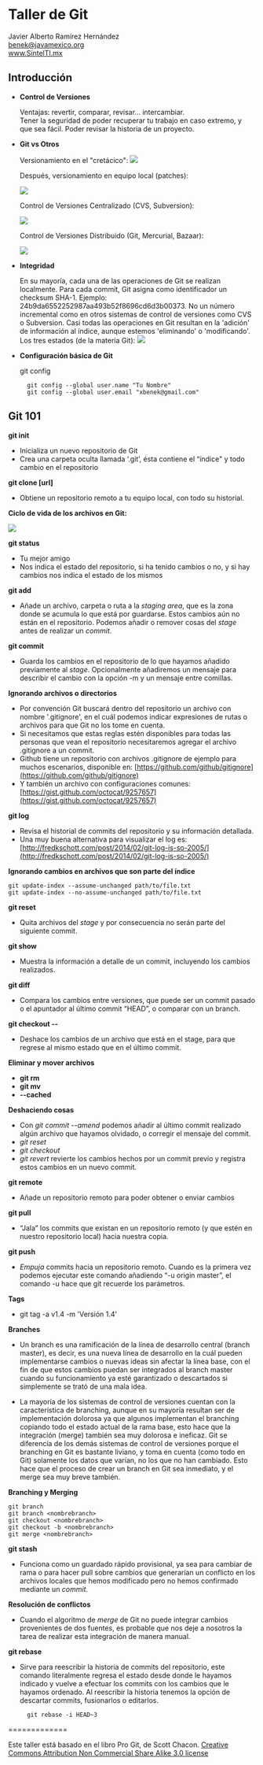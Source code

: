 Taller de Git
=============


Javier Alberto Ramírez Hernández  
<benek@javamexico.org>  
www.SintelTI.mx  

Introducción
------------

* **Control de Versiones**

    Ventajas: revertir, comparar, revisar... intercambiar.  
    Tener la seguridad de poder recuperar tu trabajo en caso extremo, y que sea fácil.
    Poder revisar la historia de un proyecto.
* **Git vs Otros**

    Versionamiento en el "cretácico":
    ![](http://img18.imageshack.us/img18/7883/capturadepantalla201205q.png)  
  
    Después, versionamiento en equipo local (patches):  

    ![](http://git-scm.com/figures/18333fig0101-tn.png)  
  
    Control de Versiones Centralizado (CVS, Subversion):  
  
    ![](http://git-scm.com/figures/18333fig0102-tn.png)  
  
    Control de Versiones Distribuido (Git, Mercurial, Bazaar):  
  
    ![](http://git-scm.com/figures/18333fig0103-tn.png)  

* **Integridad**

    En su mayoría, cada una de las operaciones de Git se realizan localmente.
    Para cada commit, Git asigna como identificador un checksum SHA-1. Ejemplo: 24b9da6552252987aa493b52f8696cd6d3b00373. No un número incremental como en otros sistemas de control de versiones como CVS o Subversion.
    Casi todas las operaciones en Git resultan en la 'adición' de información al índice, aunque estemos 'eliminando' o 'modificando'.
    Los tres estados (de la materia Git):
    ![](http://git-scm.com/figures/18333fig0106-tn.png)  

* **Configuración básica de Git**  

    git config

		git config --global user.name "Tu Nombre"
		git config --global user.email "xbenek@gmail.com"

Git 101
-------
  
**git init**

* Inicializa un nuevo repositorio de Git
* Crea una carpeta oculta llamada ‘.git’, ésta contiene el “índice" y todo cambio en el repositorio

**git clone [url]**

* Obtiene un repositorio remoto a tu equipo local, con todo su historial.
		
**Ciclo de vida de los archivos en Git:**

![](http://git-scm.com/figures/18333fig0201-tn.png)

**git status**

* Tu mejor amigo
* Nos indica el estado del repositorio, si ha tenido cambios o no, y si hay cambios nos indica el estado de los mismos

**git add <path>**

* Añade un archivo, carpeta o ruta a la *staging area*, que es la zona donde se acumula lo que está por guardarse. Estos cambios aún no están en el repositorio. Podemos añadir o remover cosas del *stage* antes de realizar un *commit*.

**git commit**

* Guarda los cambios en el repositorio de lo que hayamos añadido previamente al *stage*. Opcionalmente añadiremos un mensaje para describir el cambio con la opción -m y un mensaje entre comillas.

**Ignorando archivos o directorios**

* Por convención Git buscará dentro del repositorio un archivo con nombre '.gitignore', en el cuál podemos indicar expresiones de rutas o archivos para que Git no los tome en cuenta.
* Si necesitamos que estas reglas estén disponibles para todas las personas que vean el repositorio necesitaremos agregar el archivo .gitignore a un commit.
* Github tiene un repositorio con archivos .gitignore de ejemplo para muchos escenarios, disponible en: [https://github.com/github/gitignore](https://github.com/github/gitignore)
* Y también un archivo con configuraciones comunes: [https://gist.github.com/octocat/9257657](https://gist.github.com/octocat/9257657)

**git log**

* Revisa el historial de commits del repositorio y su información detallada.
* Una muy buena alternativa para visualizar el log es: [http://fredkschott.com/post/2014/02/git-log-is-so-2005/](http://fredkschott.com/post/2014/02/git-log-is-so-2005/)

**Ignorando cambios en archivos que son parte del índice**

	git update-index --assume-unchanged path/to/file.txt
	git update-index --no-assume-unchanged path/to/file.txt

**git reset**

* Quita archivos del *stage* y por consecuencia no serán parte del siguiente commit.

**git show**
* Muestra la información a detalle de un commit, incluyendo los cambios realizados.

**git diff**

* Compara los cambios entre versiones, que puede ser un commit pasado o el apuntador al último commit “HEAD”, o comparar con un branch.

**git checkout -- <target>**

* Deshace los cambios de un archivo que está en el stage, para que regrese al mismo estado que en el último commit.

**Eliminar y mover archivos**

* **git rm**
* **git mv**
* **--cached**

**Deshaciendo cosas**

* Con *git commit --amend* podemos añadir al último commit realizado algún archivo que hayamos olvidado, o corregir el mensaje del commit.
* *git reset*
* *git checkout*
* *git revert <commit>* revierte los cambios hechos por un commit previo y registra estos cambios en un nuevo commit. 

**git remote**

* Añade un repositorio remoto para poder obtener o enviar cambios

**git pull**

* “Jala” los commits que existan en un repositorio remoto (y que estén en nuestro repositorio local) hacia nuestra copia.

**git push**

* *Empuja* commits hacia un repositorio remoto. Cuando es la primera vez podemos ejecutar este comando añadiendo “-u origin master”, el comando -u hace que git recuerde los parámetros.

**Tags**
* git tag -a v1.4 -m 'Versión 1.4'

**Branches**

* Un branch es una ramificación de la línea de desarrollo central (branch master), es decir, es una nueva línea de desarrollo en la cuál pueden implementarse cambios o nuevas ideas sin afectar la línea base, con el fin de que estos cambios puedan ser integrados al branch master cuando su funcionamiento ya esté garantizado o descartados si simplemente se trató de una mala idea.

* La mayoría de los sistemas de control de versiones cuentan con la característica de branching, aunque en su mayoría resultan ser de implementación dolorosa ya que algunos implementan el branching copiando todo el estado actual de la rama base, esto hace que la integración (merge) también sea muy dolorosa e ineficaz. Git se diferencía de los demás sistemas de control de versiones porque el branching en Git es bastante liviano, y toma en cuenta (como todo en Git) solamente los datos que varían, no los que no han cambiado. Esto hace que el proceso de crear un branch en Git sea inmediato, y el merge sea muy breve también.

**Branching y Merging**

	git branch
	git branch <nombrebranch>
	git checkout <nombrebranch>
	git checkout -b <nombrebranch>
	git merge <nombrebranch>

**git stash**

* Funciona como un guardado rápido provisional, ya sea para cambiar de rama o para hacer pull sobre cambios que generarían un conflicto en los archivos locales que hemos modificado pero no hemos confirmado mediante un *commit*.

**Resolución de conflictos**

* Cuando el algoritmo de *merge* de Git no puede integrar cambios provenientes de dos fuentes, es probable que nos deje a nosotros la tarea de realizar esta integración de manera manual.

**git rebase**

* Sirve para reescribir la historia de commits del repositorio, este comando literalmente regresa el estado desde donde le hayamos indicado y vuelve a efectuar los commits con los cambios que le hayamos ordenado. Al reescribir la historia tenemos la opción de descartar commits, fusionarlos o editarlos.

		git rebase -i HEAD~3


=============

Este taller está basado en el libro Pro Git, de Scott Chacon.
[Creative Commons Attribution Non Commercial Share Alike 3.0 license](http://creativecommons.org/licenses/by-nc-sa/3.0/)
